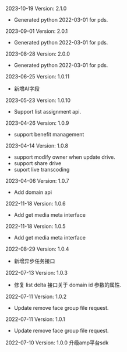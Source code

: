 2023-10-19 Version: 2.1.0
- Generated python 2022-03-01 for pds.

2023-09-01 Version: 2.0.1
- Generated python 2022-03-01 for pds.

2023-08-28 Version: 2.0.0
- Generated python 2022-03-01 for pds.

2023-06-25 Version: 1.0.11
- 新增AI字段

2023-05-23 Version: 1.0.10
- Support list assignment api.

2023-04-26 Version: 1.0.9
- support benefit management

2023-04-14 Version: 1.0.8
- support modify owner when update drive.
- support share drive
- suport live transcoding

2023-04-06 Version: 1.0.7
- Add domain api

2022-11-18 Version: 1.0.6
- Add get media meta interface

2022-11-18 Version: 1.0.5
- Add get media meta interface

2022-08-29 Version: 1.0.4
- 新增异步任务接口

2022-07-13 Version: 1.0.3
- 修复 list delta 接口关于 domain id 参数的属性.

2022-07-11 Version: 1.0.2
- Update remove face group file request.


2022-07-11 Version: 1.0.1
- Update remove face group file request.


2022-07-10 Version: 1.0.0
升级amp平台sdk

